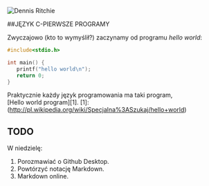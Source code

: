 ![Dennis Ritchie](http://upload.wikimedia.org/wikipedia/commons/c/c6/Dennis_MacAlistair_Ritchie.jpg)

##JĘZYK C-PIERWSZE PROGRAMY

Zwyczajowo (kto to wymyślił?) zaczynamy od programu 
*hello world*:

```c
#include<stdio.h>

int main() {
   printf("hello world\n");
   return 0;
}
```

Praktycznie każdy język programowania ma taki program,  
[Hello world program][1].
[1]:(http://pl.wikipedia.org/wiki/Specjalna%3ASzukaj/hello+world)

## TODO
W niedzielę:
1. Porozmawiać o Github Desktop.
2. Powtórzyć notację Markdown.
3. Markdown online.

